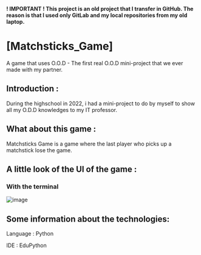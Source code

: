 **! IMPORTANT ! This project is an old project that I transfer in GitHub. The reason is that I used only GitLab and my local repositories from my old laptop.**

# [Matchsticks_Game]
A game that uses O.O.D - The first real O.O.D mini-project that we ever made with my partner.


## Introduction :

During the highschool in 2022, i had a mini-project to do by myself to show all my O.D.D knowledges to my IT professor.


## What about this game :

Matchsticks Game is a game where the last player who picks up a matchstick lose the game.


## A little look of the UI of the game :


### With the terminal

![image](https://github.com/user-attachments/assets/25b5a458-478d-4aed-ab32-491675cac11c)


## Some information about the technologies:

Language : Python

IDE : EduPython

